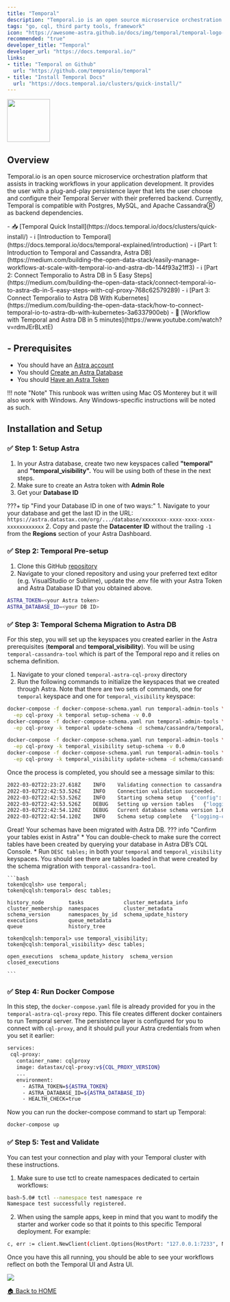 ```yaml
---
title: "Temporal"
description: "Temporal.io is an open source microservice orchestration platform that assists in tracking workflows in your application development. It provides the user with a plug-and-play persistence layer that lets the user choose and configure their Temporal Server with their preferred backend. Currently, Temporal is compatible with Postgres, MySQL, and Apache CassandraⓇ as backend dependencies."
tags: "go, cql, third party tools, framework"
icon: "https://awesome-astra.github.io/docs/img/temporal/temporal-logo-dark.svg"
recommended: "true"
developer_title: "Temporal"
developer_url: "https://docs.temporal.io/"
links:
- title: "Temporal on Github"
  url: "https://github.com/temporalio/temporal"
- title: "Install Temporal Docs"
  url: "https://docs.temporal.io/clusters/quick-install/"
---
```


<div class="nosurface" markdown="1">

<img src="https://awesome-astra.github.io/docs/img/temporal/temporal-logo-dark.svg" height="100px" />
</div>

## Overview

Temporal.io is an open source microservice orchestration platform that assists in tracking workflows in your application development. It provides the user with a plug-and-play persistence layer that lets the user choose and configure their Temporal Server with their preferred backend. Currently, Temporal is compatible with Postgres, MySQL, and Apache CassandraⓇ as backend dependencies. 
<div class="nosurface" markdown="1">
- 📥 [Temporal Quick Install](https://docs.temporal.io/docs/clusters/quick-install/)
- ℹ️ [Introduction to Temporal](https://docs.temporal.io/docs/temporal-explained/introduction)
- ℹ️ [Part 1: Introduction to Temporal and Cassandra, Astra DB](https://medium.com/building-the-open-data-stack/easily-manage-workflows-at-scale-with-temporal-io-and-astra-db-144f93a21ff3)
- ℹ️ [Part 2: Connect Temporalio to Astra DB in 5 Easy Steps](https://medium.com/building-the-open-data-stack/connect-temporal-io-to-astra-db-in-5-easy-steps-with-cql-proxy-768c62579289)
- ℹ️ [Part 3: Connect Temporalio to Astra DB With Kubernetes](https://medium.com/building-the-open-data-stack/how-to-connect-temporal-io-to-astra-db-with-kubernetes-3a6337900eb)
- 🎥 [Workflow with Temporal and Astra DB in 5 minutes](https://www.youtube.com/watch?v=rdmJErBLxtE)
</div>

## - Prerequisites
<ul class="prerequisites">
  <li class="nosurface">You should have an <a href="https://astra.dev/3B7HcYo">Astra account</a></li>
  <li class="nosurface">You should <a href="/docs/pages/astra/create-instance/">Create an Astra Database</a></li>
  <li class="nosurface">You should <a href="/docs/pages/astra/create-token/">Have an Astra Token</a></li>
</ul>

!!! note "Note"
     This runbook was written using Mac OS Monterey but it will also work with Windows. Any Windows-specific instructions will be noted as such.  

## Installation and Setup

### <span class="nosurface">✅ </span>Step 1: Setup Astra

1. In your Astra database, create two new keyspaces called **"temporal"** and **"temporal_visibility".** You will be using both of these in the next steps.
2. Make sure to create an Astra token with **Admin Role**
3. Get your **Database ID**

???+ tip "Find your Database ID in one of two ways:"
    1. Navigate to your your database and get the last ID in the URL: `https://astra.datastax.com/org/.../database/xxxxxxxx-xxxx-xxxx-xxxx-xxxxxxxxxxxx`
    2. Copy and paste the **Datacenter ID** without the trailing `-1` from the **Regions** section of your Astra Dashboard. 


### <span class="nosurface">✅ </span>Step 2: Temporal Pre-setup

1. Clone this GitHub [repository](https://github.com/mpenick/temporal-astra-cql-proxy)
2. Navigate to your cloned repository and using your preferred text editor (e.g. VisualStudio or Sublime), update the .env file with your Astra Token and Astra Database ID that you obtained above. 
```bash
ASTRA_TOKEN=<your Astra token>
ASTRA_DATABASE_ID=<your DB ID>
```

### <span class="nosurface">✅ </span>Step 3: Temporal Schema Migration to Astra DB

For this step, you will set up the keyspaces you created earlier in the Astra prerequisites (**temporal** and **temporal_visibility**). You will be using `temporal-cassandra-tool` which is part of the Temporal repo and it relies on schema definition. 

1. Navigate to your cloned `temporal-astra-cql-proxy` directory
2. Run the following commands to initialize the keyspaces that we created through Astra. Note that there are two sets of commands, one for `temporal` keyspace and one for `temporal_visibility` keyspace:

```bash
docker-compose -f docker-compose-schema.yaml run temporal-admin-tools \
  -ep cql-proxy -k temporal setup-schema -v 0.0
docker-compose -f docker-compose-schema.yaml run temporal-admin-tools \
  -ep cql-proxy -k temporal update-schema -d schema/cassandra/temporal/versioned/

docker-compose -f docker-compose-schema.yaml run temporal-admin-tools \
  -ep cql-proxy -k temporal_visibility setup-schema -v 0.0
docker-compose -f docker-compose-schema.yaml run temporal-admin-tools \
  -ep cql-proxy -k temporal_visibility update-schema -d schema/cassandra/visibility/versioned/
```

Once the process is completed, you should see a message similar to this: 

```bash
2022-03-02T22:23:27.618Z	INFO	Validating connection to cassandra cluster.	{"logging-call-at": "cqlclient.go:112"}
2022-03-02T22:42:53.526Z	INFO	Connection validation succeeded.	{"logging-call-at": "cqlclient.go:118"}
2022-03-02T22:42:53.526Z	INFO	Starting schema setup	{"config": {"SchemaFilePath":"","InitialVersion":"0.0","Overwrite":false,"DisableVersioning":false}, "logging-call-at": "setuptask.go:57"}
2022-03-02T22:42:53.526Z	DEBUG	Setting up version tables	{"logging-call-at": "setuptask.go:67"}
2022-03-02T22:42:54.120Z	DEBUG	Current database schema version 1.6 is greater than initial schema version 0.0. Skip version upgrade	{"logging-call-at": "setuptask.go:116"}
2022-03-02T22:42:54.120Z	INFO	Schema setup complete	{"logging-call-at": "setuptask.go:131"}
```

Great! Your schemas have been migrated with Astra DB. 
??? info "Confirm your tables exist in Astra"
    * You can double-check to make sure the correct tables have been created by querying your database in Astra DB’s CQL Console. 
    * Run `DESC tables;` in both your `temporal` and `temporal_visibility` keyspaces. You should see there are tables loaded in that were created by the schema migration with `temporal-cassandra-tool`.

    ```bash
    token@cqlsh> use temporal;
    token@cqlsh:temporal> desc tables;

    history_node        tasks             cluster_metadata_info
    cluster_membership  namespaces        cluster_metadata     
    schema_version      namespaces_by_id  schema_update_history
    executions          queue_metadata  
    queue               history_tree    

    token@cqlsh:temporal> use temporal_visibility;
    token@cqlsh:temporal_visibility> desc tables;

    open_executions  schema_update_history  schema_version  closed_executions

    ```

### <span class="nosurface">✅ </span>Step 4: Run Docker Compose
In this step, the `docker-compose.yaml` file is already provided for you in the `temporal-astra-cql-proxy` repo. This file creates different docker containers to run Temporal server. The persistence layer is configured for you to connect with `cql-proxy`, and it should pull your Astra credentials from when you set it earlier:

```bash
services:
 cql-proxy:
   container_name: cqlproxy
   image: datastax/cql-proxy:v${CQL_PROXY_VERSION}
   ...
   environment:
     - ASTRA_TOKEN=${ASTRA_TOKEN}
     - ASTRA_DATABASE_ID=${ASTRA_DATABASE_ID}
     - HEALTH_CHECK=true
```

Now you can run the docker-compose command to start up Temporal: 
```bash
docker-compose up
```






### <span class="nosurface">✅ </span> Step 5: Test and Validate
You can test your connection and play with your Temporal cluster with these instructions.

1. Make sure to use tctl to create namespaces dedicated to certain workflows:
```bash
bash-5.0# tctl --namespace test namespace re
Namespace test successfully registered.
```
2. When using the sample apps, keep in mind that you want to modify the starter and worker code so that it points to this specific Temporal deployment. For example:
```bash
c, err := client.NewClient(client.Options{HostPort: "127.0.0.1:7233", Namespace: "test"})
```

Once you have this all running, you should be able to see your workflows reflect on both the Temporal UI and Astra UI.

<img src="https://awesome-astra.github.io/docs/img/temporal/temporal-06-test-validate.png"  />


[🏠 Back to HOME](https://awesome-astra.github.io/docs/)
